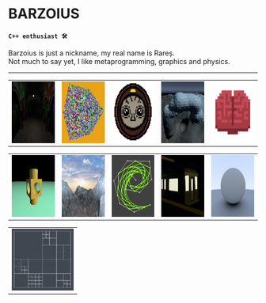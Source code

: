 # BARZOIUS

**`C++ enthusiast 🛠`**
                                                                    
Barzoius is just a nickname, my real name is Rareș.                            
Not much to say yet, I like metaprogramming, graphics and physics.                           
               
   
---

| | | | | |
|---|---|---|---|---|
| [<img src="imgs/SCENE_GRAPH2.png" width="125" height="125">](https://github.com/Barzoius/GraphicsSandBox) | [<img src="imgs/instance2.png" width="125" height="125">](https://github.com/Barzoius/ToyGFX) | [<img src="imgs/GAME_ICON.png" width="125" height="125">](https://github.com/Barzoius/Throwaways) | [<img src="imgs/IsoGen.png" width="125" height="125">](https://github.com/Barzoius/IsoSurfaceGen) | [<img src="imgs/BrainICON.png" width="125" height="125">](https://github.com/Barzoius/Power-For-Jarred-Brain) |

| | | | | |
|---|---|---|---|---|
| [<img src="imgs/march2.png" width="125" height="125">](https://github.com/Barzoius/RayMarcher) | [<img src="imgs/terrain2.png" width="125" height="125">](https://github.com/Barzoius/TERRAIN_GENERATION) |[<img src="imgs/bezier.png" width="125" height="125">](https://github.com/Barzoius/BezierCurves) |[<img src="imgs/station.png" width="125" height="125">](https://github.com/Barzoius/LostStation) |[<img src="imgs/Gamma.png" width="125" height="125">](https://github.com/Barzoius/TheRayTracingWay) |

| | 
|---|
| [<img src="imgs/quadtree.png" width="125" height="125">](https://github.com/Barzoius/Algo) |